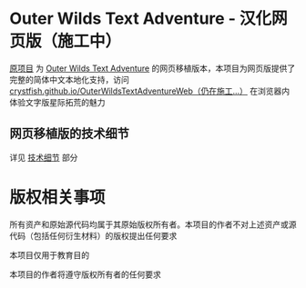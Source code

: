# Outer Wilds Text Adventure - 汉化网页版（施工中）

[原项目](https://github.com/Hawkbat/OuterWildsTextAdventureWeb) 为 [Outer Wilds Text Adventure](https://www.mobiusdigitalgames.com/outer-wilds-text-adventure.html) 的网页移植版本，本项目为网页版提供了完整的简体中文本地化支持，访问 [crystfish.github.io/OuterWildsTextAdventureWeb（仍在施工...）](https://crystfish.github.io/OuterWildsTextAdventureWeb/) 在浏览器内体验文字版星际拓荒的魅力

## 网页移植版的技术细节

详见 [技术细节](Technical_Details.md) 部分

# 版权相关事项

所有资产和原始源代码均属于其原始版权所有者。本项目的作者不对上述资产或源代码（包括任何衍生材料）的版权提出任何要求

本项目仅用于教育目的

本项目的作者将遵守版权所有者的任何要求
